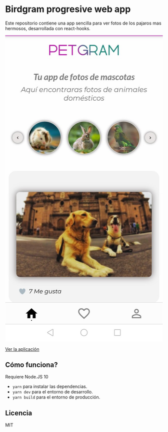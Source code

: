 # Birdgram progresive web app

Este repositorio contiene una app sencilla para ver fotos de los pajaros mas hermosos, desarrollada con react-hooks.

![Captura de la App](./readme-static/captura.jpg)

[Ver la aplicación](https://react-birdgram.jorgevelasquez006.now.sh/)

## Cómo funciona?

Requiere Node.JS 10

-   `yarn` para instalar las dependencias.
-   `yarn dev` para el entorno de desarrollo.
-   `yarn build` para el entorno de producción.

## Licencia

MIT
